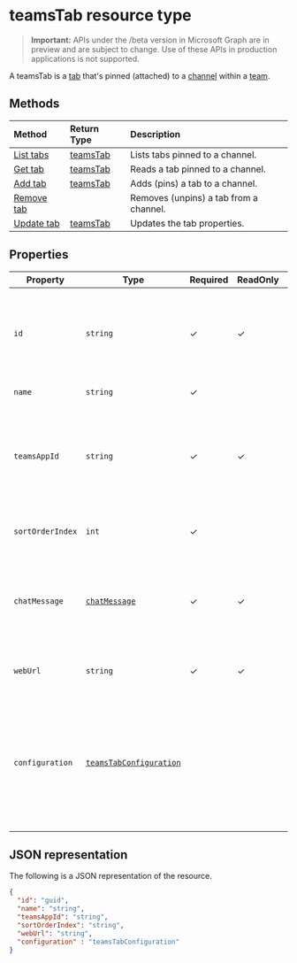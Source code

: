 # teamsTab resource type

> **Important:** APIs under the /beta version in Microsoft Graph are in preview and are subject to change. Use of these APIs in production applications is not supported.

A teamsTab is a [tab](../resources/teamsTab.md) that's pinned (attached) to a [channel](channel.md) within a [team](team.md). 

## Methods

| Method       | Return Type  |Description|
|:---------------|:--------|:----------|
|[List tabs](../api/channels_tabs_list.md) | [teamsTab](teamsTab.md) | Lists tabs pinned to a channel.|
|[Get tab](../api/channels_tabs_get.md) | [teamsTab](teamsTab.md) | Reads a tab pinned to a channel.|
|[Add tab](../api/channels_tabs_add.md) | [teamsTab](teamsTab.md) | Adds (pins) a tab to a channel.|
|[Remove tab](../api/channels_tabs_delete.md) | | Removes (unpins) a tab from a channel.|
|[Update tab](../api/channels_tabs_update.md) | [teamsTab](teamsTab.md) | Updates the tab properties.|


## Properties

|Property|Type|Required|ReadOnly|Description|
|-|-|-|-|-|
|  `id`              |   `string`                  |✓|✓|  Identifier that uniquely identifies a specific instance of a channel tab     |
|  `name`            |   `string`                  |✓| |  Name of the tab     |
|  `teamsAppId`           |   `string`                  |✓|✓|  App definition identifier of the tab. This value cannot be changed after tab creation.     |
|  `sortOrderIndex`  |   `int`                     |✓| |  Index of the order used for sorting tabs     |
|  `chatMessage`   |   [`chatMessage`](chatmessage.md)                  |✓|✓|  The chat message associated with the tab. This is a navigation property.     |
|  `webUrl`          |   `string`                  |✓|✓|  Deep link url of the tab instance     |
|  `configuration`        |   [`teamsTabConfiguration`](teamsTabConfiguration.md) ||  |  Container for custom settings applied to a tab. The tab is considered configured only once this property is set.     |

## JSON representation

The following is a JSON representation of the resource.


<!-- {
  "blockType": "resource",
  "@odata.type": "microsoft.graph.teamsTab"
}-->

```json
{  
  "id": "guid",
  "name": "string",
  "teamsAppId": "string",
  "sortOrderIndex": "string",
  "webUrl": "string",
  "configuration" : "teamsTabConfiguration"
}

```

<!-- uuid: 8fcb5dbc-d5aa-4681-8e31-b001d5168d79
2015-10-25 14:57:30 UTC -->
<!-- {
  "type": "#page.annotation",
  "description": "teamsTab resource",
  "keywords": "",
  "section": "documentation",
  "tocPath": ""
}-->
